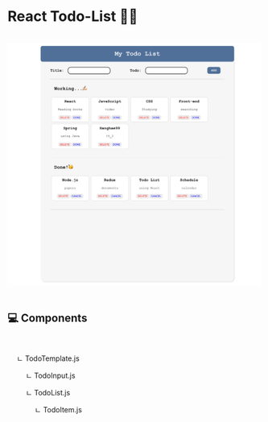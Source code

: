 # React Todo-List ✍🏻

<br />

<img src="src/images/image.png">

<br />
<br />

## 💻 Components

<br/>

&emsp; ㄴ TodoTemplate.js

&emsp; &emsp; ㄴ TodoInput.js

&emsp; &emsp; ㄴ TodoList.js

&emsp; &emsp; &emsp; ㄴ TodoItem.js
